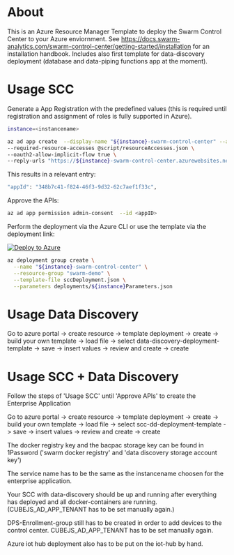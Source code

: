 # About
This is an Azure Resource Manager Template to deploy the Swarm Control Center to your Azure enviornment. See https://docs.swarm-analytics.com/swarm-control-center/getting-started/installation for an installation handbook.
Includes also first template for data-discovery deployment (database and data-piping functions app at the moment).


# Usage SCC
Generate a App Registration with the predefined values (this is required until registration and assignment of roles is fully supported in Azure).

```bash
instance=<instancename>
```

```bash
az ad app create  --display-name "${instance}-swarm-control-center" --app-roles @script/appRoles.json \
--required-resource-accesses @script/resourceAccesses.json \
--oauth2-allow-implicit-flow true \
--reply-urls "https://${instance}-swarm-control-center.azurewebsites.net" 

```

This results in a relevant entry:
```bash
"appId": "348b7c41-f824-46f3-9d32-62c7aef1f33c",
```

Approve the APIs:
```bash
az ad app permission admin-consent  --id <appID>
```

Perform the deployment via the Azure CLI or use the template via the deployment link:

[![Deploy to Azure](https://aka.ms/deploytoazurebutton)](https://portal.azure.com/#create/Microsoft.Template/uri/https%3A%2F%2Fgithub.com%2Fhal9000-swarm%2Fswarm-control-center-deployment-template%2Fblob%2Fmaster%2FsccDeployment.json)

```bash
az deployment group create \
  --name "${instance}-swarm-control-center" \
  --resource-group "swarm-demo" \
  --template-file sccDeployment.json \
  --parameters deployments/${instance}Parameters.json
```

# Usage Data Discovery


Go to azure portal -> 
create resource -> 
template deployment -> 
create -> 
build your own template -> 
load file -> 
select data-discovery-deployment-template ->
save ->
insert values ->
review and create ->
create


# Usage SCC + Data Discovery
Follow the steps of 'Usage SCC' until 'Approve APIs' to create the Enterprise Application

Go to azure portal -> 
create resource -> 
template deployment -> 
create -> 
build your own template -> 
load file -> 
select scc-dd-deployment-template ->
save ->
insert values ->
review and create ->
create

The docker registry key and the bacpac storage key can be found in 1Password ('swarm docker registry' and 'data discovery storage account key')

The service name has to be the same as the instancename choosen for the enterprise application.

Your SCC with data-discovery should be up and running after everything has deployed and all docker-containers are running. (CUBEJS_AD_APP_TENANT has to be set manually again.)

DPS-Enrollment-group still has to be created in order to add devices to the control center. CUBEJS_AD_APP_TENANT has to be set manually again.

Azure iot hub deployment also has to be put on the iot-hub by hand.